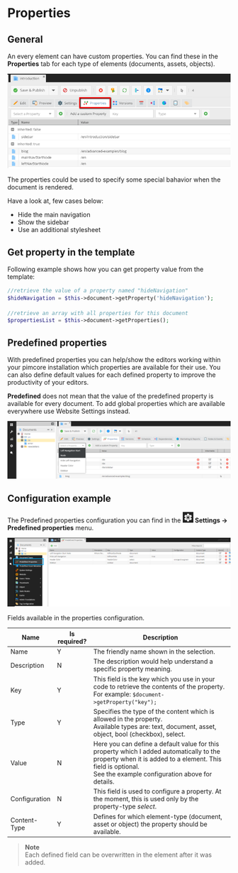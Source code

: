 # Properties

## General

An every element can have custom properties. 
You can find these in the **Properties** tab for each type of elements (documents, assets, objects).

![Properties in the document](../img/properties_tab_editmode_preview.png)

The properties could be used to specify some special bahavior when the document is rendered.

Have a look at, few cases below:

* Hide the main navigation
* Show the sidebar
* Use an additional stylesheet

## Get property in the template

Following example shows how you can get property value from the template:

```php
//retrieve the value of a property named "hideNavigation"
$hideNavigation = $this->document->getProperty('hideNavigation');
 
//retrieve an array with all properties for this document
$propertiesList = $this->document->getProperties();
```

## Predefined properties
With predefined properties you can help/show the editors working within your pimcore installation which properties are available for their use.
You can also define default values for each defined property to improve the productivity of your editors.

**Predefined** does not mean that the value of the predefined property is available for every document. 
To add global properties which are available everywhere use Website Settings instead.

![Predefined properties - selectbox](../img/properties_predefined_selectbox.png)

## Configuration example

<div class="inline-imgs">

The Predefined properties configuration you can find in the ![Settings](../img/Icon_settings.png) **Settings -> Predefined properties** menu.

</div>

![Predefined properties configuration](../img/properties_predefined_configuration.png)

Fields available in the properties configuration.

| Name          | Is required? | Description                                                                                                                                                                                                      |
|---------------|--------------|------------------------------------------------------------------------------------------------------------------------------------------------------------------------------------------------------------------|
| Name          | Y            | The friendly name shown in the selection.                                                                                                                                                                        |
| Description   | N            | The description would help understand a specific property meaning.                                                                                                                                               |
| Key           | Y            | This field is the key which you use in your code to retrieve the contents of the property. For example: `$document->getProperty("key");`                                                                         |
| Type          | Y            | Specifies the type of the content which is allowed in the property. <br />Available types are: text, document, asset, object, bool (checkbox), select.                                                           |
| Value         | N            | Here you can define a default value for this property which I added automatically to the property when it is added to a element. This field is optional. <br /> See the example configuration above for details. |
| Configuration | N            | This field is used to configure a property. At the moment, this is used only by the property-type *select*.                                                                                                     |
| Content-Type  | Y            | Defines for which element-type (document, asset or object) the property should be available.                                                                                                                     |

> **Note**   
> Each defined field can be overwritten in the element after it was added.
